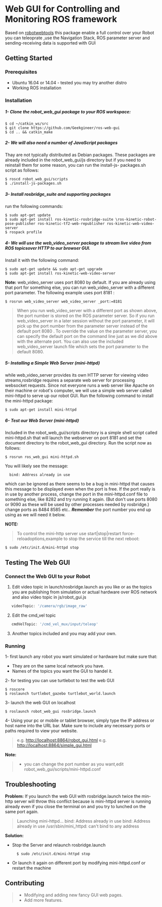 # Web GUI for Controlling and Monitoring ROS framework

Based on [robotwebtools](http://robotwebtools.org/tools.html) this package enable a full control over your Robot you can teleoprate ,use the Navigation Stack, ROS parameter server and sending-receiving data is supported with GUI 

## Getting Started
### Prerequisites

- Ubuntu 16.04 or 14.04 - tested you may try another distro  
- Working ROS installation

### Installation 
##### 1- Clone the robot_web_gui package to your ROS workspace:
     
	$ cd ~/catkin_ws/src
	$ git clone https://github.com/Geekgineer/ros-web-gui
	$ cd .. && catkin_make

##### 2- We will also need a number of JavaScript packages 
Thay are not typically distributed as
  Debian packages. These packages are already included in the robot_web_gui/js directory
  but if you need to reinstall them for some reason, you can run the install-js-
  packages.sh script as follows:

	$ roscd robot_web_gui/scripts
	$ ./install-js-packages.sh 


##### 3- Install rosbridge_suite and supporting packages 
run the following commands:
	
	$ sudo apt-get update
	$ sudo apt-get install ros-kinetic-rosbridge-suite \ros-kinetic-robot-pose-publisher ros-kinetic-tf2-web-republisher ros-kinetic-web-video-server
	$ rospack profile

##### 4- We will use the web_video_server package to stream live video from ROS topicsover HTTP to our browser GUI.
Install it with the following command:

	$ sudo apt-get update && sudo apt-get upgrade 
	$ sudo apt-get install ros-kinetic-web-video-server
	
**Note:**
 web_video_server uses port 8080 by default. If you are already using that port for something else, you can run web_video_server with a different port parameter. The following example uses port 8181 :

	$ rosrun web_video_server web_video_server _port:=8181

>When you run web_video_server with a different port as shown above, the port number is stored on the ROS parameter server. So if you run web_video_server in a later session without the port parameter, it will pick up the port number from the parameter server instead of the default port 8080 . To override the value on the parameter server, you can specify the default port on the command line just as we did above with the alternate port. You can also use the included web_video_server launch file which sets the port parameter to the default 8080.

##### 5- Installing a Simple Web Server (mini-httpd)
while web_video_server provides its own HTTP server for viewing video streams,rosbridge requires a separate web server for processing websocket requests.
Since not everyone runs a web server like Apache on their machine or robot's computer, we will use a simple web server called mini-httpd to serve up our robot GUI. Run the following command to install the mini-httpd package:

	$ sudo apt-get install mini-httpd

##### 6- Test our Web Server (mini-httpd)
Included in the robot_web_gui/scripts directory is a simple shell script called mini-httpd.sh that will launch the webserver on port 8181 and set the document directory to the robot_web_gui directory. Run the script now as follows:
	
	$ rosrun ros_web_gui mini-httpd.sh


You will likely see the message:

```
  bind: Address already in use
```
which can be ignored as there seems to be a bug in mini-httpd that causes this message to be displayed even when the port is free. If the port really is in use by another process, change the port in the mini-httpd.conf file to something else, like 8282 and try running it again. (But don't use ports 8080 or 9090 as these will be used by other processes needed by rosbridge.) 
	change ports as 8484 8585 etc..
_**Remember**_ the port number you end up using as we will need it below.

**NOTE:** 
>To control the mini-http server use start|stop|restart force-reloadoptions,example to stop the service till the next reboot:

	$ sudo /etc/init.d/mini-httpd stop

## Testing The Web GUI

### Connect the Web GUI to your Robot
 1. Edit video topic in launch/rosbridge.launch as you like or as the topics you are publishing from simulation or actual hardware over ROS network and also video topic in js/robot_gui.js 
   ```javascript
      videoTopic: '/camera/rgb/image_raw' 
   ```
	
 2. Edit the cmd_vel topic 
   
   ```javascript
      cmdVelTopic: '/cmd_vel_mux/input/teleop'
   ```
 3. Another topics included and you may add your own.

### Running 

1- first launch any robot you want simulated or hardware  but make sure that:

   - They are on the same local network you have.
   - Names of the topics you want the GUI to handel it.

2- for testing you can use turtlebot to test the web GUI

	$ roscore
	$ roslaunch turtlebot_gazebo turtlebot_world.launch

3- launch the web GUI on localhost

	$ roslaunch robot_web_gui rosbridge.launch

4- Using your pc or mobile or tablet browser, simply type the IP address or host name into the URL bar.
Make sure to include any necessary ports or paths required to view your website.
> e.g.	<http://localhost:8864/robot_gui.html>
> e.g.	<http://localhost:8864/simple_gui.html>

**Note:**   
> - you can change the port number as you want,edit   
>  robot_web_gui/scripts/mini-httpd.conf

## Troubleshooting 

**Problem:** If you launch the web GUI with rosbridge.launch twice the min-http server will throw this conflict because is mini-httpd server is running already even if you close the terminal on and you try to lunched on the same port again.

>Launching mini-httpd...
bind: Address already in use
bind: Address already in use
/usr/sbin/mini_httpd: can't bind to any address 

**Solution:**

 - Stop the Server and relaunch rosbridge.launch
  
  		 $ sudo /etc/init.d/mini-httpd stop

 - Or launch it again on different port by modifying mini-httpd.conf or restart the machine



## Contributing 

> - Modifying and adding new fancy GUI web pages.
> - Add more features.



